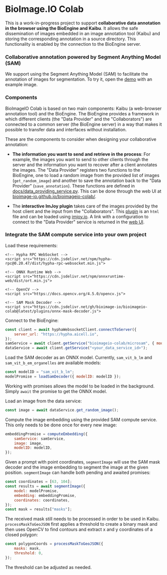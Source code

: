 # BioImage.IO Colab

This is a work-in-progress project to support **collaborative data annotation in the browser using the BioEngine and Kaibu**. It allows the safe dissemination of images embedded in an image annotation tool (Kaibu) and storing the corresponding annotation in a source directory. This functionality is enabled by the connection to the BioEngine server.

### Collaborative annotation powered by Segment Anything Model (SAM)

We support using the Segment Anything Model (SAM) to facilitate the annotation of images for segmentation. To try it, open the [demo](https://imjoy.io/lite?plugin=https://raw.githubusercontent.com/bioimage-io/bioimageio-colab/refs/heads/main/plugins/bioimageio-colab-annotator.imjoy.html) with an example image.

### Components

BioImageIO Colab is based on two main components: Kaibu (a web-browser annotation tool) and the BioEngine. The BioEngine provides a framework in which different clients (the "Data Provider" and the "Collaborators") are connected to a common server (the BioEngine server) in a way that makes it possible to transfer data and interfaces without installation.

These are the components to consider when designing your collaborative annotation:
- **The information you want to send and retrieve in the process**: For example, the images you want to send to other clients through the server and the information you want to recover after a client annotates the images.
  The "Data Provider" registers two functions to the BioEngine, one to load a random image from the provided list of images (`get_random_image`) and another to save the annotation back to the "Data Provider" (`save_annotation`). These functions are defined in [docs/data_providing_service.py](https://github.com/bioimage-io/bioimageio-colab/blob/main/docs/data_providing_service.py). This can be done through the web UI at [bioimage-io.github.io/bioimageio-colab/](https://bioimage-io.github.io/bioimageio-colab/).

- The **interactive ImJoy plugin** takes care of the images provided by the host client and the input from the "Collaborators". This [plugin](https://github.com/bioimage-io/bioimageio-colab/blob/main/plugins/bioimageio-colab-annotator.imjoy.html) is an `html` file and can be loaded using [imjoy.io](https://imjoy.io/lite). A link with a configuration to connect to the "Data Provider" service is returned in the [web UI](https://bioimage-io.github.io/bioimageio-colab/).

### Integrate the SAM compute service into your own project

Load these requirements:
```
<!-- Hypha RPC WebSocket -->
<script src="https://cdn.jsdelivr.net/npm/hypha-rpc@0.20.47/dist/hypha-rpc-websocket.min.js">

<!-- ONNX Runtime Web -->
<script src="https://cdn.jsdelivr.net/npm/onnxruntime-web/dist/ort.min.js">

<!-- OpenCV -->
<script src="https://docs.opencv.org/4.5.0/opencv.js">

<!-- SAM Mask Decoder -->
<script src="https://cdn.jsdelivr.net/gh/bioimage-io/bioimageio-colab@latest/plugins/onnx-mask-decoder.js">
```

Connect to the BioEngine:
```javascript
const client = await hyphaWebsocketClient.connectToServer({
    server_url: "https://hypha.aicell.io",
});
samService = await client.getService("bioimageio-colab/microsam", { mode: "last" });
dataService = await client.getService("<your_data_service_id>");
```

Load the SAM decoder as an ONNX model. Currently, `sam_vit_b_lm` and `sam_vit_b_em_organelles` are available models:
```javascript
const modelID = "sam_vit_b_lm";
modelPromise = loadSamDecoder({ modelID: modelID });
```
Working with promises allows the model to be loaded in the background. Simply `await` the promise to get the ONNX model.

Load an image from the data service:
```javascript
const image = await dataService.get_random_image();
```

Compute the image embedding using the provided SAM compute service. This only needs to be done once for every new image:
```javascript
embeddingPromise = computeEmbedding({
    samService: samService,
    image: image,
    modelID: modelID,
});
```

Given a prompt with point coordinates, `segmentImage` will use the SAM mask decoder and the image embedding to segment the image at the given position. `segmentImage` can handle both pending and awaited promises:
```javascript
const coordinates = [63, 104];
const results = await segmentImage({
    model: modelPromise,
    embedding: embeddingPromise,
    coordinates: coordinates,
});
const mask = results["masks"];
```

The received mask still needs to be processed in order to be used in Kaibu. `processMaskToGeoJSON` first applies a threshold to create a binary mask and then uses OpenCV to find contours and extract x and y coordinates of a closed polygon:
```javascript
const polygonCoords = processMaskToGeoJSON({
    masks: mask,
    threshold: 0,
});
```
The threshold can be adjusted as needed.